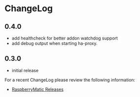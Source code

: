 # ChangeLog

## 0.4.0
- add healthcheck for better addon watchdog support
- add debug output when starting ha-proxy.

## 0.3.0
- initial release

For a recent ChangeLog please review the following information:

- [RaspberryMatic Releases](https://github.com/jens-maus/RaspberryMatic/releases)
